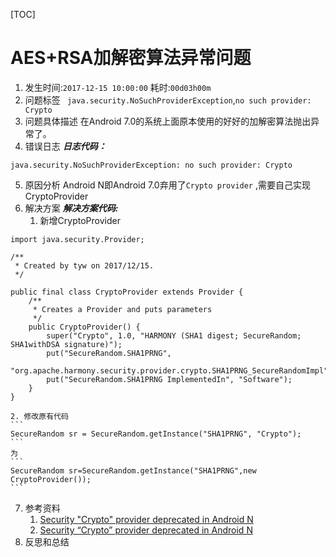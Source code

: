 [TOC]


# AES+RSA加解密算法异常问题
1. 发生时间:`2017-12-15 10:00:00`  耗时:`00d03h00m`
2. 问题标签 ` java.security.NoSuchProviderException`,`no such provider: Crypto`
3. 问题具体描述
在Android 7.0的系统上面原本使用的好好的加解密算法抛出异常了。
4. 错误日志
***日志代码：***
```
java.security.NoSuchProviderException: no such provider: Crypto
```
5. 原因分析
Android N即Android 7.0弃用了`Crypto provider` ,需要自己实现CryptoProvider
6. 解决方案
***解决方案代码:***
    1. 新增CryptoProvider
```
import java.security.Provider;

/**
 * Created by tyw on 2017/12/15.
 */

public final class CryptoProvider extends Provider {
    /**
     * Creates a Provider and puts parameters
     */
    public CryptoProvider() {
        super("Crypto", 1.0, "HARMONY (SHA1 digest; SecureRandom; SHA1withDSA signature)");
        put("SecureRandom.SHA1PRNG",
                "org.apache.harmony.security.provider.crypto.SHA1PRNG_SecureRandomImpl");
        put("SecureRandom.SHA1PRNG ImplementedIn", "Software");
    }
}
```
    2. 修改原有代码
    ```
    SecureRandom sr = SecureRandom.getInstance("SHA1PRNG", "Crypto");
    ```
    为
    ```
    SecureRandom sr=SecureRandom.getInstance("SHA1PRNG",new CryptoProvider());
    ```
7. 参考资料
    1. [Security "Crypto" provider deprecated in Android N](https://android-developers.googleblog.com/2016/06/security-crypto-provider-deprecated-in.html)
    2. [Security “Crypto” provider deprecated in Android N
](https://stackoverflow.com/questions/39097099/security-crypto-provider-deprecated-in-android-n/42337802#42337802)
8. 反思和总结